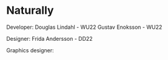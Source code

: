 # Naturally
 

Developer:
Douglas Lindahl - WU22
Gustav Enoksson - WU22

Designer:
Frida Andersson - DD22

Graphics designer: 
